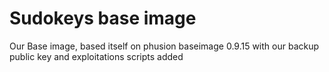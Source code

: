 # Sudokeys base image

Our Base image, based itself on phusion baseimage 0.9.15 with our backup public key and exploitations scripts added


